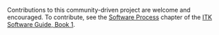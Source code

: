 Contributions to this community-driven project are welcome and encouraged.
To contribute, see the [Software
Process](https://itk.org/ITKSoftwareGuide/html/Book1/ITKSoftwareGuide-Book1ch10.html)
chapter of the [ITK Software Guide, Book 1](https://itk.org/ITK/help/documentation.html).
